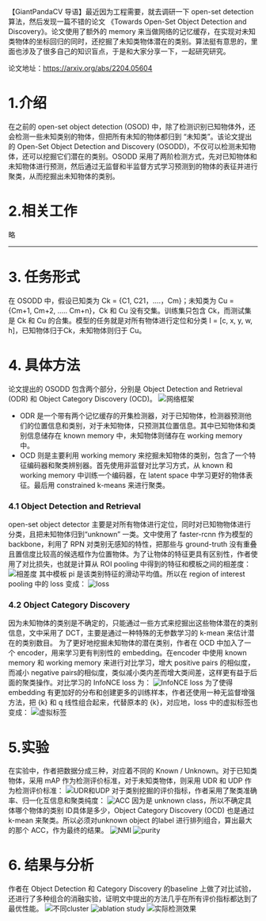 ﻿【GiantPandaCV 导语】最近因为工程需要，就去调研一下 open-set detection 算法，然后发现一篇不错的论文 《Towards Open-Set Object Detection and Discovery》。论文使用了额外的 memory 来当做网络的记忆缓存，在实现对未知类物体的坐标回归的同时，还挖掘了未知类物体潜在的类别。算法挺有意思的，里面也涉及了很多自己的知识盲点，于是和大家分享一下，一起研究研究。

论文地址：https://arxiv.org/abs/2204.05604
# 1.介绍
在之前的 open-set object detection (OSOD) 中，除了检测识别已知物体外，还会检测一些未知类别的物体，但把所有未知的物体都归到 “未知类”。该论文提出的 Open-Set Object Detection and Discovery (OSODD)，不仅可以检测未知物体，还可以挖掘它们潜在的类别。OSODD 采用了两阶检测方式，先对已知物体和未知物体进行预测，然后通过无监督和半监督方式学习预测到的物体的表征并进行聚类，从而挖掘出未知物体的类别。
# 2.相关工作
略

---
# 3. 任务形式
在 OSODD 中，假设已知类为 Ck = {C1, C21，....，Cm}；未知类为 Cu = {Cm+1, Cm+2, ..... Cm+n}，Ck 和 Cu 没有交集。训练集只包含 Ck，而测试集是 Ck 和 Cu 的合集。模型的任务就是对所有物体进行定位和分类 I = [c, x, y, w, h]，已知物体归于Ck，未知物体则归于 Cu。
# 4. 具体方法
论文提出的 OSODD 包含两个部分，分别是 Object Detection and Retrieval (ODR) 和 Object Category Discovery (OCD)。
![网络框架](https://img-blog.csdnimg.cn/3b639d57b4fe4f838679e090e7acf2ad.png?x-oss-process=image/watermark,type_d3F5LXplbmhlaQ,shadow_50,text_Q1NETiBAd29uZGVyZnVsX2hkYg==,size_20,color_FFFFFF,t_70,g_se,x_16#pic_center)

 - ODR 是一个带有两个记忆缓存的开集检测器，对于已知物体，检测器预测他们的位置信息和类别，对于未知物体，只预测其位置信息。其中已知物体和类别信息储存在 known memory 中，未知物体则储存在 working memory 中。
 - OCD 则是主要利用 working memory 来挖掘未知物体的类别，包含了一个特征编码器和聚类辨别器。首先使用非监督对比学习方式，从 known 和 working memory 中训练一个编码器，在 latent space 中学习更好的物体表征。最后用 constrained k-means 来进行聚类。

### 4.1 Object Detection and Retrieval
open-set object detector 主要是对所有物体进行定位，同时对已知物物体进行分类，且把未知物体归到“unknown” 一类。文中使用了 faster-rcnn 作为模型的 backbone，利用了 RPN 对类别无感知的特性，把那些与 ground-truth 没有重叠且置信度比较高的候选框作为位置物体。为了让物体的特征更具有区别性，作者使用了对比损失，也就是计算从 ROI pooling 中得到的特征和模板之间的相差度：
![相差度](https://img-blog.csdnimg.cn/c9cf7c374804462b95c8fdcc1c04d959.png#pic_center)
其中模板 pi 是该类别特征的滑动平均值。所以在 region of interest pooling 中的 loss 变成：
![loss](https://img-blog.csdnimg.cn/bd0c065c154e4cf2afea1c7d43dc62b9.png#pic_center)
### 4.2 Object Category Discovery
因为未知物体的类别是不确定的，只能通过一些方式来挖掘出这些物体潜在的类别信息，文中采用了 DCT，主要是通过一种特殊的无参数学习的 k-mean 来估计潜在的类别数目。
为了更好地挖掘未知物体的潜在类别，作者在 OCD 中加入了一个 encoder，用来学习更有判别性的 embedding。在encoder 中使用 known memory 和 working memory 来进行对比学习，增大 positive pairs 的相似度，而减小 negative pairs的相似度，类似减小类内差而增大类间差，这样更有益于后面的聚类操作。对比学习的  InfoNCE loss 为：
![ InfoNCE loss](https://img-blog.csdnimg.cn/2b41ddba03b0438995024b61a247d16a.png#pic_center)
为了使得 embedding 有更加好的分布和创建更多的训练样本，作者还使用一种无监督增强方法，把 {k} 和 q 线性组合起来，代替原本的 {k}，对应地，loss 中的虚拟标签也变成：
![虚拟标签](https://img-blog.csdnimg.cn/cf754ffe583a4d4083afb2d321652ab1.png#pic_center)
# 5.实验
在实验中，作者把数据分成三种，对应着不同的 Known / Unknown。对于已知类物体，采用 mAP 作为检测评价标准，对于未知类物体，则采用 UDR 和 UDP 作为检测评价标准：
![UDR和UDP](https://img-blog.csdnimg.cn/f270a69c68cb45c381f15904279f37ea.png#pic_center)
对于类别挖掘的评价指标，作者采用了聚类准确率、归一化互信息和聚类纯度：
![ACC](https://img-blog.csdnimg.cn/41ac83fe4e5a4e8d8c9c70b3f707a717.png#pic_center)
因为是 unknown class，所以不确定具体哪个物体的类别 ID具体是多少，Object Category Discovery (OCD) 也是通过 k-mean 来聚类。所以必须对unknown object 的label 进行排列组合，算出最大的那个 ACC，作为最终的结果。
![NMI](https://img-blog.csdnimg.cn/74d530496c144eaf9b529684c8628194.png#pic_center)
![purity](https://img-blog.csdnimg.cn/1ea3707574d248ef8b9b5d54bf5af438.png#pic_center)

# 6. 结果与分析
作者在 Object Detection 和 Category Discovery 的baseline 上做了对比试验，还进行了多种组合的消融实验，证明文中提出的方法几乎在所有评价指标都达到了最优性能。
![不同cluster](https://img-blog.csdnimg.cn/3ffbe2b9f4f14b0cb9f9f2e05e9494f9.png#pic_center)
![ablation study](https://img-blog.csdnimg.cn/925ed9a4edc24ae594bed3bd98aac64b.png#pic_center)
![实际检测效果](https://img-blog.csdnimg.cn/02763ae97de7419e8373ec4041f0ad4b.png?x-oss-process=image/watermark,type_d3F5LXplbmhlaQ,shadow_50,text_Q1NETiBAd29uZGVyZnVsX2hkYg==,size_20,color_FFFFFF,t_70,g_se,x_16#pic_center)

